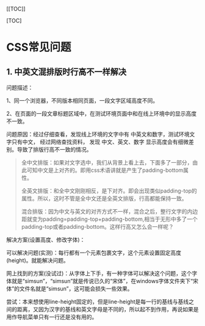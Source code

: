 [[TOC]]

[TOC]



# CSS常见问题

## 1. 中英文混排版时行高不一样解决

问题描述：

1、同一个浏览器，不同版本相同页面，一段文字区域高度不同。

2、在页面的一段文章标题区域中，在测试环境页面中和在线上环境中的显示高度不一致。

问题原因：经过仔细查看，发现线上环境的文字中有 中英文和数字，测试环境文字只有中文， 经过网络查找资料， 发现 中文、英文、数字 显示高度会有细微差别。导致了排版行高不一致的情况。

> 全中文排版：如果对文字选中，我们从背景上看上去，下面多了一部分，由此可知中文是上对齐的。即用css术语讲就是产生了padding-bottom属性。
>
> 全英文排版：和全中文刚刚相反，是下对齐。即会出现类似padding-top的属性。所以，这时不管是全中文还是全英文排版，行高都能保持一致。
>
> 混合排版：因为中文与英文的对齐方式不一样，混合之后，整行文字的内边距就变为padding=padding-top+padding-bottom,相当于无形中多了一个padding-top或者padding-bottom。这样行高又怎么会一样呢？

解决方案(设置高度、修改字体)： 

可以解决问题(实测)：每行都有一个元素包裹文字，这个元素设置固定高度(height)。就能解决问题。

网上找到的方案(没试过)：从字体上下手，有一种字体可以解决这个问题，这个字体就是“simsun”，“simsun”就是传说已久的“宋体”，在windows字体文件夹下“宋体”的文件名就是“simsun”，这可能会损失一些效果。

尝试：本来想使用line-height固定的，但是line-height是每一行的基线与基线之间的距离，又因为汉字的基线和英文字母是不同的，所以起不到作用，再说如果是用作导航菜单只有一行还是没有用的。